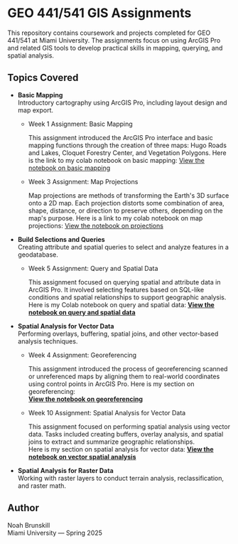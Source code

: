 # GEO 441/541 GIS Assignments

This repository contains coursework and projects completed for GEO 441/541 at Miami University. The assignments focus on using ArcGIS Pro and related GIS tools to develop practical skills in mapping, querying, and spatial analysis.

## Topics Covered

- **Basic Mapping**  
  Introductory cartography using ArcGIS Pro, including layout design and map export.
  - Week 1 Assignment: Basic Mapping

    This assignment introduced the ArcGIS Pro interface and basic mapping functions through the creation of three maps: Hugo Roads and Lakes, Cloquet Forestry Center, and Vegetation Polygons. Here is the link to my colab notebook on basic mapping: [View the notebook on basic mapping](https://github.com/DestroyerDay/Geo-441-Database/blob/main/Week%201%20Basic%20Mapping.ipynb)
    
  - Week 3 Assignment: Map Projections

    Map projections are methods of transforming the Earth's 3D surface onto a 2D map. Each projection distorts some combination of area, shape, distance, or direction to preserve others, depending on the map's 
    purpose. Here is a link to my colab notebook on map projections: [View the notebook on projections](https://github.com/DestroyerDay/Geo-441-Database/blob/main/Week%203%20assignment%3A%20Projections.ipynb)

- **Build Selections and Queries**  
  Creating attribute and spatial queries to select and analyze features in a geodatabase.
  - Week 5 Assignment: Query and Spatial Data 

    This assignment focused on querying spatial and attribute data in ArcGIS Pro. It involved selecting features based on SQL-like conditions and spatial 
    relationships to support geographic analysis.  
    Here is my Colab notebook on query and spatial data: [**View the notebook on query and spatial data**](https://github.com/DestroyerDay/Geo-441-Database/blob/main/Week%205%20assignment%3A%20Query%20and%20spatial%20data.ipynb)

- **Spatial Analysis for Vector Data**  
  Performing overlays, buffering, spatial joins, and other vector-based analysis techniques.
  - Week 4 Assignment: Georeferencing
    
    This assignment introduced the process of georeferencing scanned or unreferenced maps by aligning them to real-world coordinates using control points in ArcGIS 
    Pro.  Here is my section on georeferencing:  
    [**View the notebook on georeferencing**](https://github.com/DestroyerDay/Geo-441-Database/blob/main/Week%204%20assignment%3A%20Georeferencing.ipynb)
  - Week 10 Assignment: Spatial Analysis for Vector Data  

    This assignment focused on performing spatial analysis using vector data. Tasks included creating buffers, overlay analysis, and spatial joins to extract and 
    summarize geographic relationships.  
    Here is my section on spatial analysis for vector data: 
    [**View the notebook on vector spatial analysis**](https://github.com/DestroyerDay/Geo-441-Database/blob/main/Week%2010%20assignment%3A%20Spatial%20Analysis%20for%20Vector%20Data.ipynb)

- **Spatial Analysis for Raster Data**  
  Working with raster layers to conduct terrain analysis, reclassification, and raster math.



## Author

Noah Brunskill  
Miami University — Spring 2025
